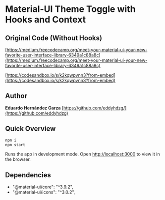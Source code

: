 # Material-UI Theme Toggle with Hooks and Context

## Original Code (Without Hooks)

[https://medium.freecodecamp.org/meet-your-material-ui-your-new-favorite-user-interface-library-6349a1c88a8c](https://medium.freecodecamp.org/meet-your-material-ui-your-new-favorite-user-interface-library-6349a1c88a8c)

[https://codesandbox.io/s/k2kqwpvnn3?from-embed](https://codesandbox.io/s/k2kqwpvnn3?from-embed)

## Author

**Eduardo Hernández Garza**
[https://github.com/eddyhdzg/](https://github.com/eddyhdzg)

## Quick Overview

```sh
npm i
npm start
```

Runs the app in development mode.
Open [http://localhost:3000](http://localhost:3000) to view it in the browser.

## Dependencies

- "@material-ui/core": "^3.9.2",
- "@material-ui/icons": "^3.0.2",
